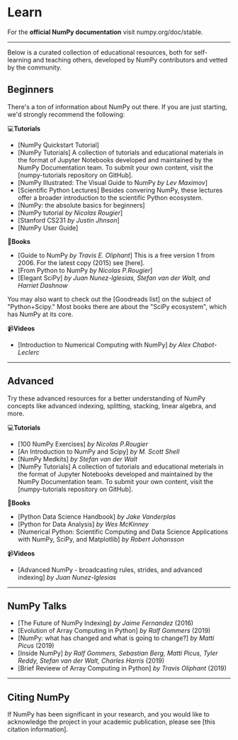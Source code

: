 # Learn

For the **official NumPy documentation** visit numpy.org/doc/stable.

<hr>

Below is a curated collection of educational resources, both for self-learning and teaching others, developed by NumPy contributors and vetted by the community.

## Beginners

There's a ton of information about NumPy out there. If you are just starting, we'd strongly recommend the following:

💻**Tutorials**
- [NumPy Quickstart Tutorial]
- [NumPy Tutorials] A collection of tutorials and educational materials in the format of Jupyter Notebooks developed and maintained by the NumPy Documentation team. To submit your own content, visit the [numpy-tutorials repository on GitHub].
- [NumPy Illustrated: The Visual Guide to NumPy *by Lev Maximov*]
- [Scientific Python Lectures] Besides convering NumPy, these lectures offer a broader introduction to the scientific Python ecosystem.
- [NumPy: the absolute basics for beginners]
- [NumPy tutorial *by Nicolas Rougier*]
- [Stanford CS231 *by Justin Jhnson*]
- [NumPy User Guide]

📙**Books**
- [Guide to NumPy *by Travis E. Oliphant*] This is a free version 1 from 2006. For the latest copy (2015) see [here].
- [From Python to NumPy *by Nicolas P.Rougier*]
- [Elegant SciPy] *by Juan Nunez-lglesias, Stefan van der Walt, and Harriet Dashnow*

You may also want to check out the [Goodreads list] on the subject of "Python+Scipy." Most books there are about the "SciPy ecosystem", which has NumPy at its core.

📹**Videos**
- [Introduction to Numerical Computing with NumPy] *by Alex Chabot-Leclerc*

<hr>

## Advanced

Try these advanced resources for a better understanding of NumPy concepts like advanced indexing, splitting, stacking, linear algebra, and more.

💻**Tutorials**
- [100 NumPy Exercises] *by Nicolas P.Rougier*
- [An Introduction to NumPy and Scipy] *by M. Scott Shell*
- [NumPy Medkits] *by Stefan van der Walt*
- [NumPy Tutorials] A collection of tutorials and educational meterials in the format of Jupyter Notebooks developed and maintained by the NumPy Documentation team. To submit your own content, visit the [numpy-tutorials repository on GitHub].

📙**Books** 
- [Python Data Science Handbook] *by Jake Vanderplas*
- [Python for Data Analysis] *by Wes McKinney*
- [Numerical Python: Scientific Computing and Data Science Applications with NumPy, SciPy, and Matplotlib] *by Robert Johansson*

📹**Videos**
- [Advanced NumPy - broadcasting rules, strides, and advanced indexing] *by Juan Nunez-lglesias*

<hr>

## NumPy Talks

- [The Future of NumPy Indexing] *by Jaime Fernandez* (2016)
- [Evolution of Array Computing in Python] *by Ralf Gommers* (2019)
- [NumPy: what has changed and what is going to change?] *by Matti Picus* (2019)
- [Inside NumPy] *by Ralf Gommers, Sebastian Berg, Matti Picus, Tyler Reddy, Stefan van der Walt, Charles Harris* (2019)
- [Brief Revieew of Array Computing in Python] *by Travis Oliphant* (2019)

<hr>

## Citing NumPy

If NumPy has been significant in your research, and you would like to acknowledge the project in your academic publication, please see [this citation information].

